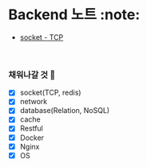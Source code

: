 # Backend 노트 :note:
 
- [socket - TCP](https://github.com/Tedhoon/Backend-Note/blob/master/socket/TCP_socket.md)

<br>

### 채워나갈 것 :bookmark:
- [x] socket(TCP, redis)
- [x] network 
- [x] database(Relation, NoSQL)
- [x] cache
- [x] Restful
- [x] Docker
- [x] Nginx
- [x] OS
